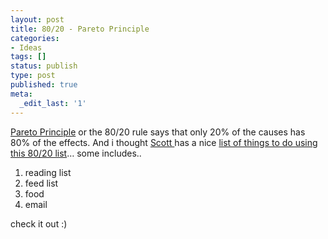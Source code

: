 ```yaml
---
layout: post
title: 80/20 - Pareto Principle
categories:
- Ideas
tags: []
status: publish
type: post
published: true
meta:
  _edit_last: '1'
---
```

<p class="item-body"><a class="vt-p" href="http://en.wikipedia.org/wiki/Pareto_principle">Pareto Principle</a> or the 80/20 rule says that only 20% of the causes has 80% of the effects. And i thought <a class="vt-p" href="http://www.scotthyoung.com/">Scott </a>has a nice <a class="vt-p" href="http://www.scotthyoung.com/blog/2007/06/05/twenty-unique-ways-to-use-the-8020-rule-today/">list of things to do using this 80/20 list</a>… some includes..</p>

<ol>
	<li>reading list</li>
	<li>feed list</li>
	<li>food</li>
	<li>email</li>
</ol>
check it out :)
